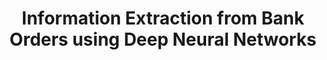 ---
advisors:
- Arzucan Özgür
students:
- name: Sadullah Gültekin
title: Information Extraction from Bank Orders using Deep Neural Networks
type: project
---
